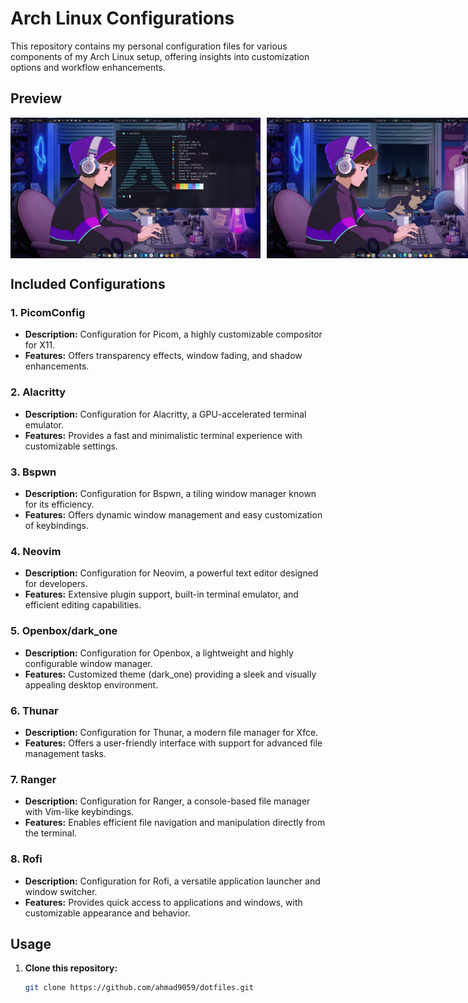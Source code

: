 # Arch Linux Configurations

This repository contains my personal configuration files for various components of my Arch Linux setup, offering insights into customization options and workflow enhancements.

## Preview
<div style="display: flex;">
    <img src="img/1.webp" style="width: 400px; margin-right: 10px;">
    <img src="img/2.webp" style="width: 400px; margin-right: 10px;">
    <img src="img/3.webp" style="width: 400px; margin-right: 10px;">
    <img src="img/4.webp" style="width: 400px; margin-right: 10px;">
    <img src="img/5.webp" style="width: 400px; margin-right: 10px;">
    <img src="img/6.webp" style="width: 400px;">
</div>

## Included Configurations

### 1. PicomConfig
- **Description:** Configuration for Picom, a highly customizable compositor for X11.
- **Features:** Offers transparency effects, window fading, and shadow enhancements.

### 2. Alacritty
- **Description:** Configuration for Alacritty, a GPU-accelerated terminal emulator.
- **Features:** Provides a fast and minimalistic terminal experience with customizable settings.

### 3. Bspwn
- **Description:** Configuration for Bspwn, a tiling window manager known for its efficiency.
- **Features:** Offers dynamic window management and easy customization of keybindings.

### 4. Neovim
- **Description:** Configuration for Neovim, a powerful text editor designed for developers.
- **Features:** Extensive plugin support, built-in terminal emulator, and efficient editing capabilities.

### 5. Openbox/dark_one
- **Description:** Configuration for Openbox, a lightweight and highly configurable window manager.
- **Features:** Customized theme (dark_one) providing a sleek and visually appealing desktop environment.

### 6. Thunar
- **Description:** Configuration for Thunar, a modern file manager for Xfce.
- **Features:** Offers a user-friendly interface with support for advanced file management tasks.

### 7. Ranger
- **Description:** Configuration for Ranger, a console-based file manager with Vim-like keybindings.
- **Features:** Enables efficient file navigation and manipulation directly from the terminal.

### 8. Rofi
- **Description:** Configuration for Rofi, a versatile application launcher and window switcher.
- **Features:** Provides quick access to applications and windows, with customizable appearance and behavior.


## Usage

1. **Clone this repository:**

   ```bash
   git clone https://github.com/ahmad9059/dotfiles.git
